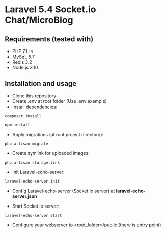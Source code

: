 # Laravel 5.4 Socket.io Chat/MicroBlog

## Requirements (tested with)

+ PHP 7.1+<
+ MySqL 5.7
+ Redis 3.2
+ Node.js 3.10


## Installation and usage

+ Clone this repository
+ Create .env at root folder (Use .env.example)
+ Install dependencies:

``composer install``

``npm install``

+ Apply migrations (at root project directory):

`` php artisan migrate ``

+ Create symlink for uploaded images:

`` php artisan storage:link ``

+ Init Laravel-echo-server:

`` laravel-echo-server init ``

+ Config Laravel-echo-server (Socket.io server) at <b>laravel-echo-server.json</b>

+ Start Socket.io server:

`` laravel-echo-server start ``

+ Configure your webserver to <root_folder>/public (there is entry point)